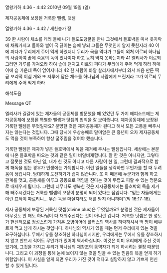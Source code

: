 열왕기하 4:36 - 4:42 
2010년 09월 19일 (일)

제자공동체에 보장된 거룩한 뺄셈, 덧셈



열왕기하 4:36 - 4:42 / 새찬송가  장


39 한 사람이 채소를 캐러 들에 나가 들포도덩굴을 만나 그것에서 들호박을 따서 옷자락에 채워가지고 돌아와 썰어 국 끓이는 솥에 넣되 그들은 무엇인지 알지 못한지라
40 이에 퍼다가 무리에게 주어 먹게 하였더니 무리가 국을 먹다가 그들이 외쳐 이르되 하나님의 사람이여 솥에 죽음의 독이 있나이다 하고 능히 먹지 못하는지라
41 엘리사가 이르되 그러면 가루를 가져오라 하여 솥에 던지고 이르되 퍼다가 무리에게 주어 먹게 하라 하매 이에 솥 가운데 독이 없어지니라
42 한 사람이 바알 살리사에서부터 와서 처음 만든 떡 곧 보리떡 이십 개와 또 자루에 담은 채소를 하나님의 사람에게 드린지라 그가 이르되 무리에게 주어 먹게 하라

해석도움





Message QT

엘리사가 길갈에 있는 제자들의 공동체를 방문했을 때 있었던 두 가지 에피소드에는 제자공동체에 보장된 특별한 뺄셈과 덧셈의 법칙을 잘 보여줍니다. 제자공동체에 보장된 거룩한 뺄셈은 무엇일까요? 분명한 것은 제자공동체가 된다고 해서 모든 고통을 빼주시지는 않는다는 것입니다. 그때 당시에 우상숭배로 말미암은 큰 흉년이 오자 제자공동체도 먹을 것이 부족하여 항상 굶주림을 겪어야 했습니다. 

거룩한 뺄셈은 제자가 넣은 들호박에서 독을 제거해 주시는 뺄셈입니다. 세상에는 본문에 나온 들호박을 따오는 것과 같은 일이 비일비재합니다. 잘 한 것은 아니지만, 그렇다고 잘못한 것도 아닌 일, 내가 한 것도 아니고 다른 사람이 한 일, 그런데 결과적으로 함께 해독을 입는 경우가 인생에는 가득합니다. 이런 일들을 생각하면 무언가를 할 때 두려움이 생깁니다. 담대하게 도전하기가 쉽지 않습니다. 또 이 때문에 누군가와 함께 하고 관계를 맺고, 공동체를 이루고 공동으로 책임을 진다는 것이 두렵고 피할 수 있는 명분으로 내세우게 됩니다. 그런데 너무나도 행복한 것은 제자공동체에는 들호박의 독을 제거해 빼주시겠다는 거룩한 뺄셈의 보장이 분명히 되어 있다는 점입니다. “믿는 자들에게는 이런 표적이 따르리니... 무슨 독을 마실지라도 해를 받지 아니하며”(막 16:17-18). 

제자 공동체에 보장된 거룩한 덧셈(divine plus)은 무엇일까요? 분명한 것은 제자들이 아무것도 안 해도 하나님이 다 채워주신다는 것이 아니란 겁니다. 거룩한 덧셈은 한 성도가 헌신적으로 정성스럽게 가져온 오병이어에 플러스의 역사를 허락하셔서 백 명이 배부르게 먹고 남게 하시는 것입니다. 하나님의 역사가 있을 때는 먼저 우리에게 있는 것을 요구하십니다. 무에서 유를 창조하신 하나님이시지만, 우리에게는 무에서 유를 창조하시지 않고 반드시 적어도 무언가가 있어야 역사하십니다. 이것은 이미 우리에게 주신 것이 있기에, 그것을 가지고 우리가 하나님의 재창조의 동역자가 되게 하시려는 결정 때문입니다. 그리고 이 과정을 통해 눈에 보이지 않는 것을 믿을 수 있는 믿음의 복을 얻게 하기 위함입니다. 이 사실을 알게 되면 우리가 가진 것이 적다고 실망하지 않고 기쁘게 헌신 할 수 있게 됩니다.